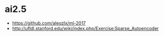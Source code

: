 # ai2.5

- https://github.com/aleozlx/ml-2017
- http://ufldl.stanford.edu/wiki/index.php/Exercise:Sparse_Autoencoder
